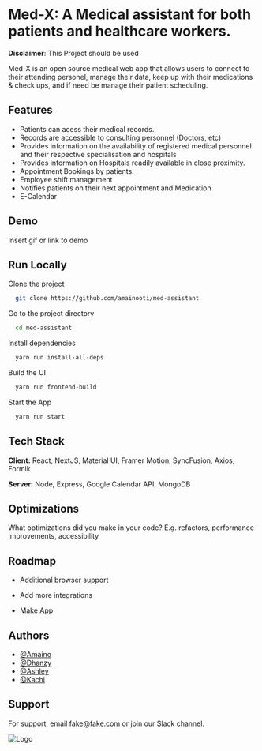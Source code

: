 # Med-X: A Medical assistant for both patients and healthcare workers.

**Disclaimer**: This Project should be used

Med-X is an open source medical web app that allows users to connect to their attending personel, manage their data, keep up with their medications & check ups, and if need be manage their patient scheduling.
## Features

- Patients can acess their medical records.
- Records are accessible to consulting personnel (Doctors, etc)
- Provides information on the availability of registered medical personnel and their respective specialisation and hospitals
- Provides information on Hospitals readily available in close proximity.
- Appointment Bookings by patients.
- Employee shift management
- Notifies patients on their next appointment and Medication
- E-Calendar


## Demo

Insert gif or link to demo


## Run Locally

Clone the project

```bash
  git clone https://github.com/amainooti/med-assistant
```

Go to the project directory

```bash
  cd med-assistant
```

Install dependencies

```bash
  yarn run install-all-deps
```

Build the UI

```bash
  yarn run frontend-build
```

Start the App

```bash
  yarn run start
```


## Tech Stack

**Client:** React, NextJS, Material UI, Framer Motion, SyncFusion, Axios, Formik

**Server:** Node, Express, Google Calendar API, MongoDB


## Optimizations

What optimizations did you make in your code? E.g. refactors, performance improvements, accessibility


## Roadmap

- Additional browser support

- Add more integrations

- Make App


## Authors

- [@Amaino](https://www.github.com/amainooti)
- [@Dhanzy](https://www.github.com/dhanzy)
- [@Ashley](https://www.github.com/olika-ashley)
- [@Kachi](https://www.github.com/okilonet1)



## Support

For support, email fake@fake.com or join our Slack channel.


![Logo](https://dev-to-uploads.s3.amazonaws.com/uploads/articles/th5xamgrr6se0x5ro4g6.png)

